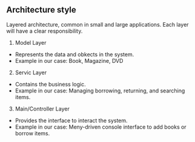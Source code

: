 ## Architecture style
Layered architecture, common in small and large applications.
Each layer will have a clear responsibility.

1. Model Layer 
- Represents the data and obkects in the system.
- Example in our case: Book, Magazine, DVD 

2. Servic Layer
- Contains the business logic.
- Example in our case: Managing borrowing, returning, and searching items.

3. Main/Controller Layer
- Provides the interface to interact the system.
- Example in our case: Meny-driven console interface to add books or borrow items.

